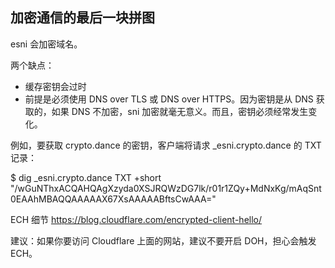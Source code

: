 ## 加密通信的最后一块拼图

esni 会加密域名。

两个缺点：

- 缓存密钥会过时
- 前提是必须使用 DNS over TLS 或 DNS over HTTPS。因为密钥是从 DNS 获取的，如果 DNS 不加密，sni 加密就毫无意义。而且，密钥必须经常发生变化。

例如，要获取 crypto.dance 的密钥，客户端将请求 _esni.crypto.dance 的 TXT 记录：

$ dig _esni.crypto.dance TXT +short
"/wGuNThxACQAHQAgXzyda0XSJRQWzDG7lk/r01r1ZQy+MdNxKg/mAqSnt0EAAhMBAQQAAAAAX67XsAAAAABftsCwAAA="

ECH 细节 https://blog.cloudflare.com/encrypted-client-hello/

建议：如果你要访问 Cloudflare 上面的网站，建议不要开启 DOH，担心会触发 ECH。